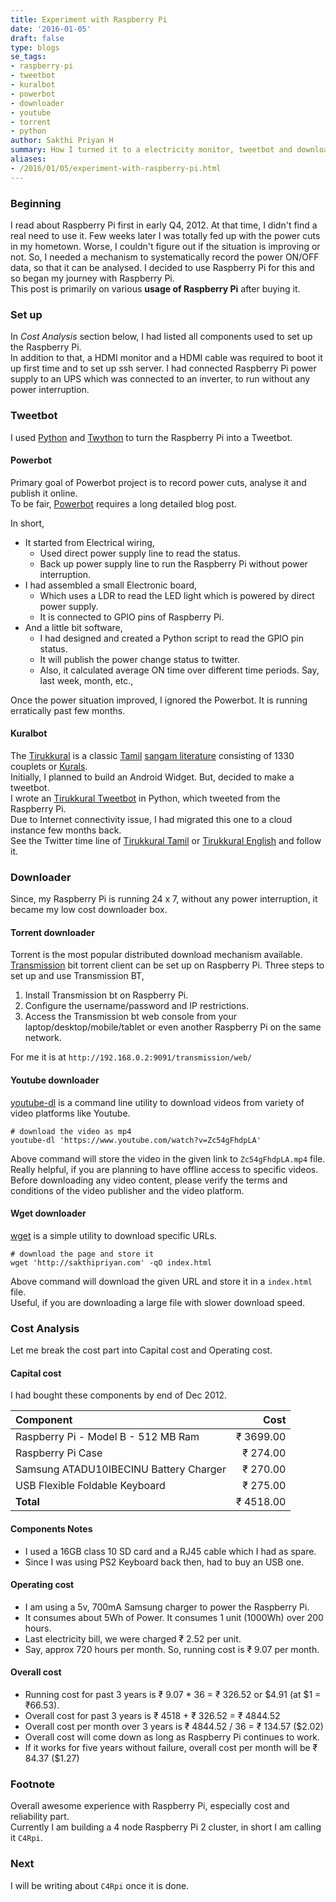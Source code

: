```yaml
---
title: Experiment with Raspberry Pi
date: '2016-01-05'
draft: false
type: blogs
se_tags:
- raspberry-pi
- tweetbot
- kuralbot
- powerbot
- downloader
- youtube
- torrent
- python
author: Sakthi Priyan H
summary: How I turned it to a electricity monitor, tweetbot and downloader.
aliases:
- /2016/01/05/experiment-with-raspberry-pi.html
---
```


### Beginning
I read about Raspberry Pi first in early Q4, 2012.
At that time, I didn't find a real need to use it.
Few weeks later I was totally fed up with the power cuts in my hometown.
Worse, I couldn't figure out if the situation is improving or not.
So, I needed a mechanism to systematically record the power ON/OFF data, so that it can be analysed.
I decided to use Raspberry Pi for this and so began my journey with Raspberry Pi.  
This post is primarily on various **usage of Raspberry Pi** after buying it.

### Set up
In *Cost Analysis* section below, I had listed all components used to set up the Raspberry Pi.  
In addition to that, a HDMI monitor and a HDMI cable was required to boot it up first time and to set up ssh server.
I had connected Raspberry Pi power supply to an UPS which was connected to an inverter, to run without any power interruption.

### Tweetbot
I used [Python](https://www.python.org/) and [Twython](https://twython.readthedocs.org/en/latest/) to turn the Raspberry Pi into a Tweetbot.

#### Powerbot

Primary goal of Powerbot project is to record power cuts, analyse it and publish it online.  
To be fair, [Powerbot](https://twitter.com/powerbot_tn) requires a long detailed blog post.

In short,

* It started from Electrical wiring,
    * Used direct power supply line to read the status.
    * Back up power supply line to run the Raspberry Pi without power interruption.
* I had assembled a small Electronic board,
    * Which uses a LDR to read the LED light which is powered by direct power supply.
    * It is connected to GPIO pins of Raspberry Pi.
* And a little bit software,
    * I had designed and created a Python script to read the GPIO pin status.
    * It will publish the power change status to twitter.
    * Also, it calculated average ON time over different time periods. Say, last week, month, etc.,

Once the power situation improved, I ignored the Powerbot. It is running erratically past few months.  

#### Kuralbot
The [Tirukkural](https://en.wikipedia.org/wiki/Tirukku%E1%B9%9Ba%E1%B8%B7) is a classic [Tamil](https://en.wikipedia.org/wiki/Tamil_language) [sangam literature](https://en.wikipedia.org/wiki/Sangam_literature) consisting of 1330 couplets or [Kurals](https://en.wikipedia.org/wiki/Kural).  
Initially, I planned to build an Android Widget. But, decided to make a tweetbot.  
I wrote an [Tirukkural Tweetbot](https://github.com/sakthipriyan/tirukkural) in Python, which tweeted from the Raspberry Pi.  
Due to Internet connectivity issue, I had migrated this one to a cloud instance few months back.  
See the Twitter time line of [Tirukkural Tamil](https://twitter.com/kural_ta) or [Tirukkural English](https://twitter.com/kural_en) and follow it.

### Downloader
Since, my Raspberry Pi is running 24 x 7, without any power interruption, it  became my low cost downloader box.

#### Torrent downloader
Torrent is the most popular distributed download mechanism available. [Transmission](http://www.transmissionbt.com/) bit torrent client can be set up on Raspberry Pi. Three steps to set up and use Transmission BT,

1. Install Transmission bt on Raspberry Pi.
2. Configure the username/password and IP restrictions.
3. Access the Transmission bt web console from your laptop/desktop/mobile/tablet or even another Raspberry Pi on the same network.

For me it is at `http://192.168.0.2:9091/transmission/web/`

#### Youtube downloader
[youtube-dl](https://rg3.github.io/youtube-dl/) is a command line utility to download videos from variety of video platforms like Youtube.

    # download the video as mp4
    youtube-dl 'https://www.youtube.com/watch?v=Zc54gFhdpLA'

Above command will store the video in the given link to `Zc54gFhdpLA.mp4` file.  
Really helpful, if you are planning to have offline access to specific videos.  
Before downloading any video content, please verify the terms and conditions of the video publisher and the video platform.

#### Wget downloader
[wget](https://www.gnu.org/software/wget/) is a simple utility to download specific URLs.

    # download the page and store it
    wget 'http://sakthipriyan.com' -qO index.html

Above command will download the given URL and store it in a `index.html` file.  
Useful, if you are downloading a large file with slower download speed.

### Cost Analysis
Let me break the cost part into Capital cost and Operating cost.

#### Capital cost
I had bought these components by end of Dec 2012.

Component                               | Cost  
:-------------------------------------- | ---------:  
Raspberry Pi - Model B - 512 MB Ram     | ₹ 3699.00  
Raspberry Pi Case                       | ₹  274.00  
Samsung ATADU10IBECINU Battery Charger  | ₹  270.00  
USB Flexible Foldable Keyboard          | ₹  275.00  
**Total**                               | ₹ 4518.00  

#### Components Notes
* I used a 16GB class 10 SD card and a RJ45 cable which I had as spare.
* Since I was using PS2 Keyboard back then, had to buy an USB one.

#### Operating cost
* I am using a 5v, 700mA Samsung charger to power the Raspberry Pi.
* It consumes about 5Wh of Power. It consumes 1 unit (1000Wh) over 200 hours.
* Last electricity bill, we were charged ₹ 2.52 per unit.
* Say, approx 720 hours per month. So, running cost is ₹ 9.07 per month.

#### Overall cost
* Running cost for past 3 years is ₹ 9.07 * 36 = ₹ 326.52 or $4.91 (at $1 = ₹66.53).
* Overall cost for past 3 years is ₹ 4518 + ₹ 326.52 = ₹ 4844.52
* Overall cost per month over 3 years is ₹ 4844.52 / 36 = ₹ 134.57 ($2.02)
* Overall cost will come down as long as Raspberry Pi continues to work.
* If it works for five years without failure, overall cost per month will be ₹ 84.37 ($1.27)

### Footnote
Overall awesome experience with Raspberry Pi, especially cost and reliability part.  
Currently I am building a 4 node Raspberry Pi 2 cluster, in short I am calling it `C4Rpi`.

### Next
I will be writing about `C4Rpi` once it is done.